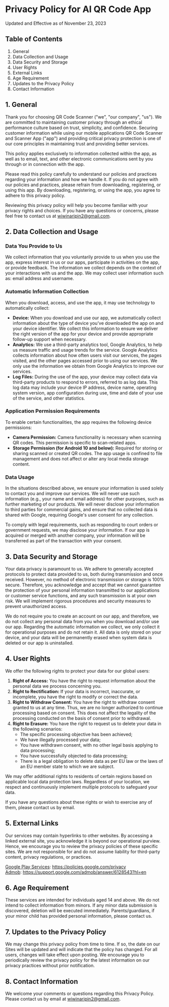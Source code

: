 # Privacy Policy for AI QR Code App

Updated and Effective as of November 23, 2023

## Table of Contents

1. General
2. Data Collection and Usage
3. Data Security and Storage
4. User Rights
5. External Links
6. Age Requirement
7. Updates to the Privacy Policy
8. Contact Information

## 1. General

Thank you for choosing QR Code Scanner ("we", "our company", "us"). We are committed to maintaining customer privacy through an ethical performance culture based on trust, simplicity, and confidence. Securing customer information while using our mobile applications QR Code Scanner and Scanner App ("app") and providing critical privacy protection is one of our core principles in maintaining trust and providing better services.

This policy applies exclusively to information collected within the app, as well as to email, text, and other electronic communications sent by you through or in connection with the app.

Please read this policy carefully to understand our policies and practices regarding your information and how we handle it. If you do not agree with our policies and practices, please refrain from downloading, registering, or using this app. By downloading, registering, or using the app, you agree to adhere to this privacy policy.

Reviewing this privacy policy will help you become familiar with your privacy rights and choices. If you have any questions or concerns, please feel free to contact us at [wiwinaripin2@gmail.com](mailto:wiwinaripin2@gmail.com).

## 2. Data Collection and Usage

### Data You Provide to Us

We collect information that you voluntarily provide to us when you use the app, express interest in us or our apps, participate in activities on the app, or provide feedback. The information we collect depends on the context of your interactions with us and the app. We may collect user information such as: email address and username.

### Automatic Information Collection

When you download, access, and use the app, it may use technology to automatically collect:

- **Device:** When you download and use our app, we automatically collect information about the type of device you've downloaded the app on and your device identifier. We collect this information to ensure we deliver the right version of the app for your device and provide appropriate follow-up support when necessary.
- **Analytics:** We use a third-party analytics tool, Google Analytics, to help us measure traffic and usage trends for the service. Google Analytics collects information about how often users visit our services, the pages visited, and the other pages accessed prior to using our services. We only use the information we obtain from Google Analytics to improve our services.
- **Log Files:** During the use of the app, your device may collect data via third-party products to respond to errors, referred to as log data. This log data may include your device IP address, device name, operating system version, app configuration during use, time and date of your use of the service, and other statistics.

### Application Permission Requirements

To enable certain functionalities, the app requires the following device permissions:

- **Camera Permission:** Camera functionality is necessary when scanning QR codes. This permission is specific to scan-related apps.
- **Storage Permission (for Android 10 and below):** Required for storing or sharing scanned or created QR codes. The app usage is confined to file management and does not affect or alter any local media storage content.

### Data Usage

In the situations described above, we ensure your information is used solely to contact you and improve our services. We will never use such information (e.g., your name and email address) for other purposes, such as further marketing of our products. We will never disclose your information to third parties for commercial gains, and ensure that no collected data is shared with Google, requiring Google's user consent for any collection.

To comply with legal requirements, such as responding to court orders or government requests, we may disclose your information. If our app is acquired or merged with another company, your information will be transferred as part of the transaction with your consent.

## 3. Data Security and Storage

Your data privacy is paramount to us. We adhere to generally accepted protocols to protect data provided to us, both during transmission and once received. However, no method of electronic transmission or storage is 100% secure. Therefore, you acknowledge and accept that we cannot guarantee the protection of your personal information transmitted to our applications or customer service functions, and any such transmission is at your own risk. We will implement rigorous procedures and security measures to prevent unauthorized access.

We do not require you to create an account on our app, and therefore, we do not collect any personal data from you when you download and/or use our app. Regarding the automatic information we collect, we only collect it for operational purposes and do not retain it. All data is only stored on your device, and your data will be permanently erased when system data is deleted or our app is uninstalled.

## 4. User Rights

We offer the following rights to protect your data for our global users:

1. **Right of Access:** You have the right to request information about the personal data we process concerning you.
2. **Right to Rectification:** If your data is incorrect, inaccurate, or incomplete, you have the right to modify or correct the data.
3. **Right to Withdraw Consent:** You have the right to withdraw consent granted to us at any time. Thus, we are no longer authorized to continue processing based on consent. This does not affect the legality of the processing conducted on the basis of consent prior to withdrawal.
4. **Right to Erasure:** You have the right to request us to delete your data in the following scenarios:
    - The specific processing objective has been achieved;
    - We have illegally processed your data;
    - You have withdrawn consent, with no other legal basis applying to data processing;
    - You have successfully objected to data processing;
    - There is a legal obligation to delete data as per EU law or the laws of an EU member state to which we are subject.

We may offer additional rights to residents of certain regions based on applicable local data protection laws. Regardless of your location, we respect and continuously implement multiple protocols to safeguard your data.

If you have any questions about these rights or wish to exercise any of them, please contact us by email.

## 5. External Links

Our services may contain hyperlinks to other websites. By accessing a linked external site, you acknowledge it is beyond our operational purview. Hence, we encourage you to review the privacy policies of these specific sites. We are not responsible for and do not assume liability for third-party content, privacy regulations, or practices.

[Google Play Services](https://policies.google.com/privacy): https://policies.google.com/privacy  
[Admob](https://support.google.com/admob/answer/6128543?hl=en): https://support.google.com/admob/answer/6128543?hl=en

## 6. Age Requirement

These services are intended for individuals aged 14 and above. We do not intend to collect information from minors. If any minor data submission is discovered, deletion will be executed immediately. Parents/guardians, if your minor child has provided personal information, please contact us.

## 7. Updates to the Privacy Policy

We may change this privacy policy from time to time. If so, the date on our Sites will be updated and will indicate that the policy has changed. For all users, changes will take effect upon posting. We encourage you to periodically review the privacy policy for the latest information on our privacy practices without prior notification.

## 8. Contact Information

We welcome your comments or questions regarding this Privacy Policy. Please contact us by email at [wiwinaripin2@gmail.com](mailto:wiwinaripin2@gmail.com).
